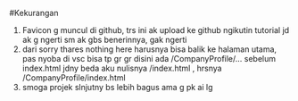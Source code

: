 #Kekurangan
1. Favicon g muncul di github, trs ini ak upload ke github ngikutin tutorial jd ak g ngerti sm ak gbs benerinnya, gak ngerti
2. dari sorry thares nothing here harusnya bisa balik ke halaman utama, pas nyoba di vsc bisa tp gr gr disini ada /CompanyProfile/... sebelum index.html jdny beda aku nulisnya /index.html , hrsnya /CompanyProfile/index.html
3. smoga projek slnjutny bs lebih bagus ama g pk ai lg

